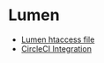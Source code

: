 # Lumen

- [Lumen htaccess file](https://github.com/a7madev/awesome-dev/blob/master/Lumen/lumen.htaccess)
- [CircleCI Integration](https://github.com/a7madev/awesome-dev/blob/master/Lumen/circle.yml)
